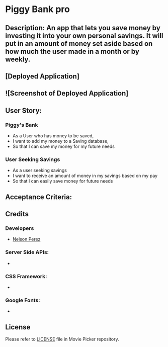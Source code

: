 # Piggy Bank pro

##  Description: An app that lets you save money by investing it into your own personal savings. It will put in an amount of money set aside based on how much the user made in a month or by weekly.

## [Deployed Application]

## ![Screenshot of Deployed Application]

## User Story:

### Piggy's Bank
- As a User who has money to be saved,
- I want to add my money to a Saving database,
- So that I can save my money for my future needs

### User Seeking Savings
- As a user seeking savings
- I want to receive an amount of money in my savings based on my pay
- So that I can easily save money for future needs

## Acceptance Criteria:



## Credits

### Developers
- [Nelson Perez](https://github.com/daniel5493)


### Server Side APIs:
- 

### CSS Framework:
- 

### Google Fonts: 
- 

## License
Please refer to [LICENSE](./LICENSE) file in Movie Picker repository.
